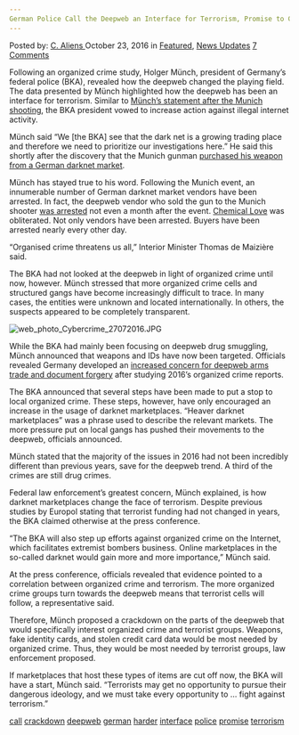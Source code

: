 ```yaml
---
German Police Call the Deepweb an Interface for Terrorism, Promise to Crackdown Harder
---
```

<article class="post-listing post-15998 post type-post status-publish format-standard has-post-thumbnail hentry  tag-call tag-crackdown tag-deepweb tag-german tag-harder tag-interface tag-police tag-promise tag-terrorism">
    <div class="post-inner">
        <span>Posted by: <a href="https://www.deepdotweb.com/author/caliens/" title="">C. Aliens </a></span>
    <span>October 23, 2016</span>
    <span>in <a href="https://www.deepdotweb.com/category/deepdot-news/" rel="category tag">Featured</a>, <a href="https://www.deepdotweb.com/category/news-updates/" rel="category tag">News Updates</a></span>
    <span><a href="https://www.deepdotweb.com/2016/10/23/german-police-call-deepweb-interface-terrorism-promise-crackdown-harder/#comments">7 Comments</a></span>
    </p>
    <div class="clear"></div>
    <div class="entry">
    <p>Following an organized crime study, Holger Münch, president of Germany’s federal police (BKA), revealed how the deepweb changed the playing field. The data presented by Münch highlighted how the deepweb has been an interface for terrorism. Similar to <a href="https://www.deepdotweb.com/2016/07/31/german-police-start-focusing-darknet-crimes-munich-shooting/">Münch’s statement after the Munich shooting</a>, the BKA president vowed to increase action against illegal internet activity.</p>
    <p>Münch said “We [the BKA] see that the dark net is a growing trading place and therefore we need to prioritize our investigations here.” He said this shortly after the discovery that the Munich gunman <a href="https://www.deepdotweb.com/2016/07/24/munich-gunman-got-weapon-darknet/">purchased his weapon from a German darknet market</a>.</p>
    <p>Münch has stayed true to his word. Following the Munich event, an innumerable number of German darknet market vendors have been arrested. In fact, the deepweb vendor who sold the gun to the Munich shooter <a href="https://www.deepdotweb.com/2016/08/25/german-dnm-vendor-arrested-selling-glock-munich-shooter/">was arrested</a> not even a month after the event. <a href="https://www.deepdotweb.com/2016/05/17/dark-web-vendor-chemical-love-busted-50-kg-drugs-seized/">Chemical Love</a> was obliterated. Not only vendors have been arrested. Buyers have been arrested nearly every other day.</p>
    <p>&#8220;Organised crime threatens us all,&#8221; Interior Minister Thomas de Maizière said.</p>
    <p>The BKA had not looked at the deepweb in light of organized crime until now, however. Münch stressed that more organized crime cells and structured gangs have become increasingly difficult to trace. In many cases, the entities were unknown and located internationally. In others, the suspects appeared to be completely transparent.</p>
    <p><img class="wp-image-15999 aligncenter" src="/imgs/2016/10/web_photo_cybercrime_27072016-jpg.jpeg" alt="web_photo_Cybercrime_27072016.JPG" srcset="/imgs/2016/10/web_photo_cybercrime_27072016-jpg.jpeg 600w, /imgs/2016/10/web_photo_cybercrime_27072016-jpg-300x192.jpeg 300w" sizes="(max-width: 600px) 100vw, 600px"/></p>
    <p>While the BKA had mainly been focusing on deepweb drug smuggling, Münch announced that weapons and IDs have now been targeted. Officials revealed Germany developed an <a href="http://demallorcamagazin.com/2016/10/14/bka-gibt-einsch-tzung-zur-organisierten-kriminalit-t/">increased concern for deepweb arms trade and document forgery</a> after studying 2016’s organized crime reports.</p>
    <p>The BKA announced that several steps have been made to put a stop to local organized crime. These steps, however, have only encouraged an increase in the usage of darknet marketplaces. “Heaver darknet marketplaces” was a phrase used to describe the relevant markets. The more pressure put on local gangs has pushed their movements to the deepweb, officials announced.</p>
    <p>Münch stated that the majority of the issues in 2016 had not been incredibly different than previous years, save for the deepweb trend. A third of the crimes are still drug crimes.</p>
    <p>Federal law enforcement’s greatest concern, Münch explained, is how darknet marketplaces change the face of terrorism. Despite previous studies by Europol stating that terrorist funding had not changed in years, the BKA claimed otherwise at the press conference.</p>
    <p>“The BKA will also step up efforts against organized crime on the Internet, which facilitates extremist bombers business. Online marketplaces in the so-called darknet would gain more and more importance,” Münch said.</p>
    <p>At the press conference, officials revealed that evidence pointed to a correlation between organized crime and terrorism. The more organized crime groups turn towards the deepweb means that terrorist cells will follow, a representative said.</p>
    <p>Therefore, Münch proposed a crackdown on the parts of the deepweb that would specifically interest organized crime and terrorist groups. Weapons, fake identity cards, and stolen credit card data would be most needed by organized crime. Thus, they would be most needed by terrorist groups, law enforcement proposed.</p>
    <p>If marketplaces that host these types of items are cut off now, the BKA will have a start, Münch said. &#8220;Terrorists may get no opportunity to pursue their dangerous ideology, and we must take every opportunity to &#8230; fight against terrorism.&#8221;</p>
    </div>
    <a href="https://www.deepdotweb.com/tag/call/" rel="tag">call</a> <a href="https://www.deepdotweb.com/tag/crackdown/" rel="tag">crackdown</a> <a href="https://www.deepdotweb.com/tag/deepweb/" rel="tag">deepweb</a> <a href="https://www.deepdotweb.com/tag/german/" rel="tag">german</a> <a href="https://www.deepdotweb.com/tag/harder/" rel="tag">harder</a> <a href="https://www.deepdotweb.com/tag/interface/" rel="tag">interface</a> <a href="https://www.deepdotweb.com/tag/police/" rel="tag">police</a> <a href="https://www.deepdotweb.com/tag/promise/" rel="tag">promise</a> <a href="https://www.deepdotweb.com/tag/terrorism/" rel="tag">terrorism</a></span> <span style="display:none" class="updated">2016-10-23</span>
    <div style="display:none" class="vcard author" itemprop="author" itemscope itemtype="http://schema.org/Person"><strong class="fn" itemprop="name"><a href="https://www.deepdotweb.com/author/caliens/" title="Posts by C. Aliens" rel="author">C. Aliens</a></strong></div>
    </div>
</article>

